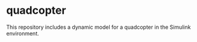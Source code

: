 # quadcopter
This repository includes a dynamic model for a quadcopter in the Simulink environment. 
